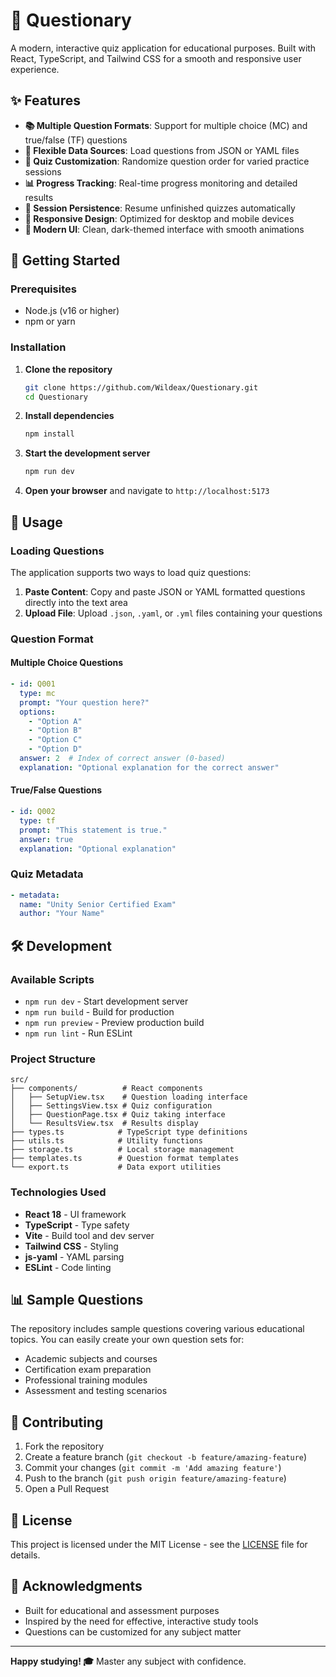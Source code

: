 # 🎯 Questionary

A modern, interactive quiz application for educational purposes. Built with React, TypeScript, and Tailwind CSS for a smooth and responsive user experience.

## ✨ Features

- **📚 Multiple Question Formats**: Support for multiple choice (MC) and true/false (TF) questions
- **📄 Flexible Data Sources**: Load questions from JSON or YAML files
- **🎲 Quiz Customization**: Randomize question order for varied practice sessions
- **📊 Progress Tracking**: Real-time progress monitoring and detailed results
- **🔄 Session Persistence**: Resume unfinished quizzes automatically
- **📱 Responsive Design**: Optimized for desktop and mobile devices
- **🎨 Modern UI**: Clean, dark-themed interface with smooth animations

## 🚀 Getting Started

### Prerequisites

- Node.js (v16 or higher)
- npm or yarn

### Installation

1. **Clone the repository**
   ```bash
   git clone https://github.com/Wildeax/Questionary.git
   cd Questionary
   ```

2. **Install dependencies**
   ```bash
   npm install
   ```

3. **Start the development server**
   ```bash
   npm run dev
   ```

4. **Open your browser** and navigate to `http://localhost:5173`

## 📖 Usage

### Loading Questions

The application supports two ways to load quiz questions:

1. **Paste Content**: Copy and paste JSON or YAML formatted questions directly into the text area
2. **Upload File**: Upload `.json`, `.yaml`, or `.yml` files containing your questions

### Question Format

#### Multiple Choice Questions
```yaml
- id: Q001
  type: mc
  prompt: "Your question here?"
  options:
    - "Option A"
    - "Option B"
    - "Option C"
    - "Option D"
  answer: 2  # Index of correct answer (0-based)
  explanation: "Optional explanation for the correct answer"
```

#### True/False Questions
```yaml
- id: Q002
  type: tf
  prompt: "This statement is true."
  answer: true
  explanation: "Optional explanation"
```

### Quiz Metadata
```yaml
- metadata:
  name: "Unity Senior Certified Exam"
  author: "Your Name"
```

## 🛠️ Development

### Available Scripts

- `npm run dev` - Start development server
- `npm run build` - Build for production
- `npm run preview` - Preview production build
- `npm run lint` - Run ESLint

### Project Structure

```
src/
├── components/          # React components
│   ├── SetupView.tsx    # Question loading interface
│   ├── SettingsView.tsx # Quiz configuration
│   ├── QuestionPage.tsx # Quiz taking interface
│   └── ResultsView.tsx  # Results display
├── types.ts            # TypeScript type definitions
├── utils.ts            # Utility functions
├── storage.ts          # Local storage management
├── templates.ts        # Question format templates
└── export.ts           # Data export utilities
```

### Technologies Used

- **React 18** - UI framework
- **TypeScript** - Type safety
- **Vite** - Build tool and dev server
- **Tailwind CSS** - Styling
- **js-yaml** - YAML parsing
- **ESLint** - Code linting

## 📊 Sample Questions

The repository includes sample questions covering various educational topics. You can easily create your own question sets for:

- Academic subjects and courses
- Certification exam preparation
- Professional training modules
- Assessment and testing scenarios

## 🤝 Contributing

1. Fork the repository
2. Create a feature branch (`git checkout -b feature/amazing-feature`)
3. Commit your changes (`git commit -m 'Add amazing feature'`)
4. Push to the branch (`git push origin feature/amazing-feature`)
5. Open a Pull Request

## 📝 License

This project is licensed under the MIT License - see the [LICENSE](LICENSE) file for details.

## 🙏 Acknowledgments

- Built for educational and assessment purposes
- Inspired by the need for effective, interactive study tools
- Questions can be customized for any subject matter

---

**Happy studying! 🎓** Master any subject with confidence.
